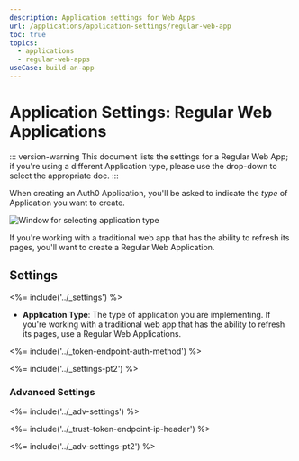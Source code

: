 ```yaml
---
description: Application settings for Web Apps
url: /applications/application-settings/regular-web-app
toc: true
topics:
  - applications
  - regular-web-apps
useCase: build-an-app
---
```

# Application Settings: Regular Web Applications

::: version-warning
This document lists the settings for a Regular Web App; if you're using a different Application type, please use the drop-down to select the appropriate doc.
:::

When creating an Auth0 Application, you'll be asked to indicate the *type* of Application you want to create. 

![Window for selecting application type](/media/articles/clients/create-clients.png)

If you're working with a traditional web app that has the ability to refresh its pages, you'll want to create a Regular Web Application.

## Settings

<%= include('../_settings') %>

- **Application Type**: The type of application you are implementing. If you're working with a traditional web app that has the ability to refresh its pages, use a Regular Web Applications.

<%= include('../_token-endpoint-auth-method') %>

<%= include('../_settings-pt2') %>

### Advanced Settings

<%= include('../_adv-settings') %>

<%= include('../_trust-token-endpoint-ip-header') %>

<%= include('../_adv-settings-pt2') %>

